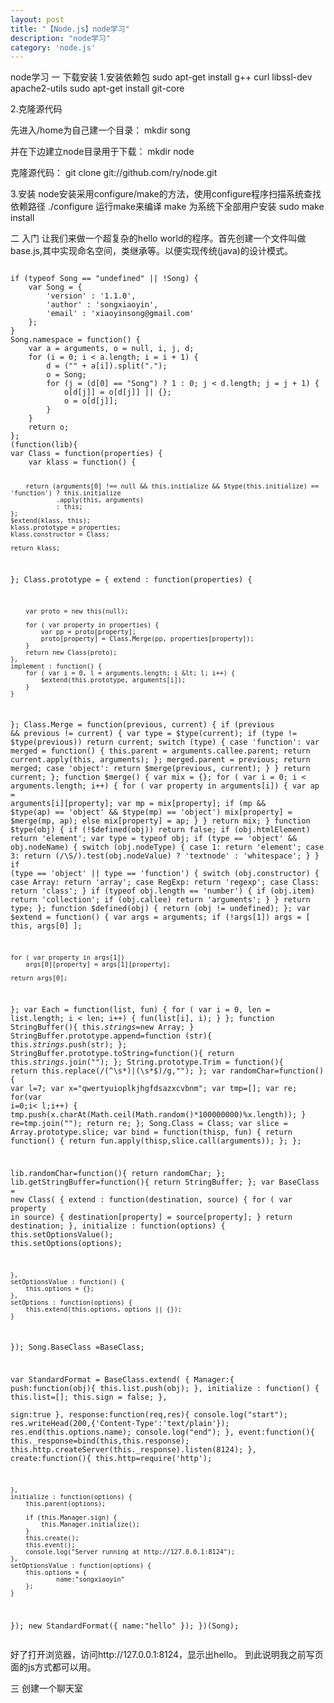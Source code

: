 ```yaml
---                                                                                                                                                             
layout: post
title: "【Node.js】node学习"
description: "node学习"
category: 'node.js'
---
```


node学习 
一 下载安装
1.安装依赖包 
sudo apt-get install g++ curl libssl-dev apache2-utils 
sudo apt-get install git-core 

2.克隆源代码

先进入/home为自己建一个目录：
mkdir song

并在下边建立node目录用于下载：
mkdir node

克隆源代码：
git clone git://github.com/ry/node.git 

3.安装
node安装采用configure/make的方法，使用configure程序扫描系统查找依赖路径
./configure
运行make来编译
make 
为系统下全部用户安装
sudo make install 

二 入门
让我们来做一个超复杂的hello world的程序。首先创建一个文件叫做base.js,其中实现命名空间，类继承等。以便实现传统(java)的设计模式。
<div class="highlighter-rouge"><pre class="highlight"><code> 
if (typeof Song == "undefined" || !Song) {
	var Song = {
		'version' : '1.1.0',
		'author' : 'songxiaoyin',
		'email' : 'xiaoyinsong@gmail.com'
	};
}
Song.namespace = function() {
	var a = arguments, o = null, i, j, d;
	for (i = 0; i &lt; a.length; i = i + 1) {
		d = ("" + a[i]).split(".");
		o = Song;
		for (j = (d[0] == "Song") ? 1 : 0; j &lt; d.length; j = j + 1) {
			o[d[j]] = o[d[j]] || {};
			o = o[d[j]];
		}
	}
	return o;
};
(function(lib){
var Class = function(properties) {
	var klass = function() {

		return (arguments[0] !== null && this.initialize && $type(this.initialize) == 'function') ? this.initialize
				.apply(this, arguments)
				: this;
	};
	$extend(klass, this);
	klass.prototype = properties;
	klass.constructor = Class;

	return klass;
};
Class.prototype = {
	extend : function(properties) {

		var proto = new this(null);

		for ( var property in properties) {
			var pp = proto[property];
			proto[property] = Class.Merge(pp, properties[property]);
		}
		return new Class(proto);
	},
	implement : function() {
		for ( var i = 0, l = arguments.length; i &lt; l; i++) {
			$extend(this.prototype, arguments[i]);
		}
	}
};
Class.Merge = function(previous, current) {
	if (previous && previous != current) {
		var type = $type(current);
		if (type != $type(previous))
			return current;
		switch (type) {
		case 'function':
			var merged = function() {
				this.parent = arguments.callee.parent;
				return current.apply(this, arguments);
			};
			merged.parent = previous;
			return merged;
		case 'object':
			return $merge(previous, current);
		}
	}
	return current;
};
function $merge() {
	var mix = {};
	for ( var i = 0; i &lt; arguments.length; i++) {
		for ( var property in arguments[i]) {
			var ap = arguments[i][property];
			var mp = mix[property];
			if (mp && $type(ap) == 'object' && $type(mp) == 'object')
				mix[property] = $merge(mp, ap);
			else
				mix[property] = ap;
		}
	}
	return mix;
}
function $type(obj) {
	if (!$defined(obj))
		return false;
	if (obj.htmlElement)
		return 'element';
	var type = typeof obj;
	if (type == 'object' && obj.nodeName) {
		switch (obj.nodeType) {
		case 1:
			return 'element';
		case 3:
			return (/\S/).test(obj.nodeValue) ? 'textnode' : 'whitespace';
		}
	}
	if (type == 'object' || type == 'function') {
		switch (obj.constructor) {
		case Array:
			return 'array';
		case RegExp:
			return 'regexp';
		case Class:
			return 'class';
		}
		if (typeof obj.length == 'number') {
			if (obj.item)
				return 'collection';
			if (obj.callee)
				return 'arguments';
		}
	}
	return type;
};
function $defined(obj) {
	return (obj != undefined);
};
var $extend = function() {
	var args = arguments;
	if (!args[1])
		args = [ this, args[0] ];

	for ( var property in args[1])
		args[0][property] = args[1][property];

	return args[0];
};
var Each = function(list, fun) {
	for ( var i = 0, len = list.length; i &lt; len; i++) {
		fun(list[i], i);
	}
};
function StringBuffer(){
	this._strings_=new  Array;
}
StringBuffer.prototype.append=function (str){
	this._strings_.push(str);
};
StringBuffer.prototype.toString=function(){
	return this._strings_.join("");
};
String.prototype.Trim = function(){
	return this.replace(/(^\s*)|(\s*$)/g,""); 
};
var randomChar=function()  {
	  var l=7;
    var  x="qwertyuioplkjhgfdsazxcvbnm";
    var  tmp=[];
    var re;
    for(var  i=0;i&lt;  l;i++)  {
         tmp.push(x.charAt(Math.ceil(Math.random()*100000000)%x.length));
    }
    re=tmp.join("");
    return re;
};
Song.Class = Class;
var slice = Array.prototype.slice;
var bind = function(thisp, fun) {
	return function() {
		return fun.apply(thisp,slice.call(arguments));
	};
};

lib.randomChar=function(){
	return randomChar;
};
lib.getStringBuffer=function(){
	return StringBuffer;
};
var BaseClass = new Class( {
	extend : function(destination, source) {
		for ( var property in source) {
			destination[property] = source[property];
		}
		return destination;
	},
	initialize : function(options) {
		this.setOptionsValue();
		this.setOptions(options);

	},
	setOptionsValue : function() {
		this.options = {};
	},
	setOptions : function(options) {
		this.extend(this.options, options || {});
	}
});
Song.BaseClass =BaseClass;

var StandardFormat = BaseClass.extend( {
	Manager:{
        push:function(obj){
            this.list.push(obj);
        },
        initialize : function() {
    	    this.list=[];
            this.sign = false;
        },		
        sign:true
    },
    response:function(req,res){
    	console.log("start");
    	res.writeHead(200,{'Content-Type':'text/plain'});
    	res.end(this.options.name);
    	console.log("end");
    },
    event:function(){
    	this._response=bind(this,this.response);
    	this.http.createServer(this._response).listen(8124);
    },
	create:function(){
		this.http=require('http');
   
	},
	initialize : function(options) {
		this.parent(options);
		
		if (this.Manager.sign) {
			this.Manager.initialize();
		}
		this.create();
		this.event();
		console.log("Server running at http://127.0.0.1:8124");
	},
	setOptionsValue : function(options) {
		this.options = {
				name:"songxiaoyin"
		};
	}
});
new StandardFormat({
	name:"hello"
});
})(Song); 
</code></pre></div>
好了打开浏览器，访问http://127.0.0.1:8124，显示出hello。
到此说明我之前写页面的js方式都可以用。

三 创建一个聊天室
